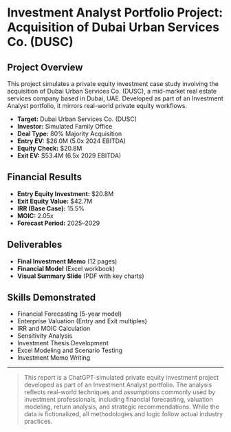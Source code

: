 # Investment Analyst Portfolio Project: Acquisition of Dubai Urban Services Co. (DUSC)

## Project Overview
This project simulates a private equity investment case study involving the acquisition of Dubai Urban Services Co. (DUSC), a mid-market real estate services company based in Dubai, UAE. Developed as part of an Investment Analyst portfolio, it mirrors real-world private equity workflows.

- **Target:** Dubai Urban Services Co. (DUSC)
- **Investor:** Simulated Family Office
- **Deal Type:** 80% Majority Acquisition
- **Entry EV:** $26.0M (5.0x 2024 EBITDA)
- **Equity Check:** $20.8M
- **Exit EV:** $53.4M (6.5x 2029 EBITDA)

## Financial Results
- **Entry Equity Investment:** $20.8M
- **Exit Equity Value:** $42.7M
- **IRR (Base Case):** 15.5%
- **MOIC:** 2.05x
- **Forecast Period:** 2025–2029

## Deliverables
- **Final Investment Memo** (12 pages)
- **Financial Model** (Excel workbook)
- **Visual Summary Slide** (PDF with key charts)

## Skills Demonstrated
- Financial Forecasting (5-year model)
- Enterprise Valuation (Entry and Exit multiples)
- IRR and MOIC Calculation
- Sensitivity Analysis
- Investment Thesis Development
- Excel Modeling and Scenario Testing
- Investment Memo Writing

---

> This report is a ChatGPT-simulated private equity investment project developed as part of an Investment Analyst portfolio. The analysis reflects real-world techniques and assumptions commonly used by investment professionals, including financial forecasting, valuation modeling, return analysis, and strategic recommendations. While the data is fictionalized, all methodologies and logic follow actual industry practices.

